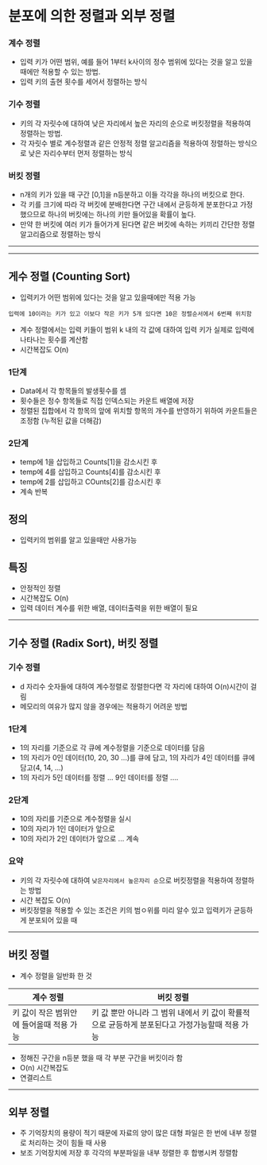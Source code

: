 # 분포에 의한 정렬과 외부 정렬

### 계수 정렬

- 입력 키가 어떤 범위, 예를 들어 1부터 k사이의 정수 범위에 있다는 것을 알고 있을때에만 적용할 수 있는 방법.
- 입력 키의 출현 횟수를 세어서 정렬하는 방식

### 기수 정렬

- 키의 각 자릿수에 대하여 낮은 자리에서 높은 자리의 순으로 버킷정렬을 적용하여 정렬하는 방법.
- 각 자릿수 별로 계수정렬과 같은 안정적 정렬 알고리즘을 적용하여 정렬하는 방식으로 낮은 자리수부터 먼저 정렬하는 방식

### 버킷 정렬

- n개의 키가 있을 때 구간 [0,1]을 n등분하고 이들 각각을 하나의 버킷으로 한다.
- 각 키를 크기에 따라 각 버킷에 분배한다면 구간 내에서 균등하게 분포한다고 가정했으므로 하나의 버킷에는 하나의 키만 들어있을 확률이 높다.
- 만약 한 버킷에 여러 키가 들어가게 된다면 같은 버킷에 속하는 키끼리 간단한 정렬 알고리즘으로 정렬하는 방식

---

---

## 게수 정렬 (Counting Sort)

- 입력키가 어떤 범위에 있다는 것을 알고 있을때에만 적용 가능

```
입력에 10이라는 키가 있고 이보다 작은 키가 5개 있다면 10은 정렬순서에서 6번째 위치함
```

- 계수 정렬에서는 입력 키들이 범위 k 내의 각 값에 대하여 입력 키가 실제로 입력에 나타나는 횟수를 계산함
- 시간복잡도 O(n)

### 1단계

- Data에서 각 항목들의 발생횟수를 셈
- 횟수들은 정수 항목들로 직접 인덱스되는 카운트 배열에 저장
- 정렬된 집합에서 각 항목의 앞에 위치할 항목의 개수를 반영하기 위하여 카운트들은 조정함 (누적된 값을 더해감)

### 2단계

- temp에 1을 삽입하고 Counts[1]을 감소시킨 후
- temp에 4를 삽입하고 Counts[4]를 감소시킨 후
- temp에 2를 삽입하고 COunts[2]를 감소시킨 후
- 계속 반복

## 정의

- 입력키의 범위를 알고 있을때만 사용가능

## 특징

- 안정적인 정렬
- 시간복잡도 O(n)
- 입력 데이터 계수를 위한 배열, 데이터출력을 위한 배열이 필요

---

## 기수 정렬 (Radix Sort), 버킷 정렬

### 기수 정렬

- d 자리수 숫자들에 대하여 계수정렬로 정렬한다면 각 자리에 대하여 O(n)시간이 걸림
- 메모리의 여유가 많지 않을 경우에는 적용하기 어려운 방법

### 1단계

- 1의 자리를 기준으로 각 큐에 계수정렬을 기준으로 데이터를 담음
- 1의 자리가 0인 데이터(10, 20, 30 ...)를 큐에 담고, 1의 자리가 4인 데이터를 큐에 담고(4, 14, ...)
- 1의 자리가 5인 데이터를 정렬 ... 9인 데이터를 정렬 ....

### 2단계

- 10의 자리를 기준으로 계수정렬을 실시
- 10의 자리가 1인 데이터가 앞으로
- 10의 자리가 2인 데이터가 앞으로 ... 계속

### 요약

- 키의 각 자릿수에 대하여 `낮은자리에서 높은자리 순`으로 버킷정렬을 적용하여 정렬하는 방법
- 시간 복잡도 O(n)
- 버킷정렬을 적용할 수 있는 조건은 키의 범ㅇ위를 미리 알수 있고 입력키가 균등하게 분포되어 있을 때

---

## 버킷 정렬

- 계수 정렬을 일반화 한 것

| 계수 정렬                                | 버킷 정렬                                                                                      |
| ---------------------------------------- | ---------------------------------------------------------------------------------------------- |
| 키 값이 작은 범위안에 들어올때 적용 가능 | 키 값 뿐만 아니라 그 범위 내에서 키 값이 확률적으로 균등하게 분포된다고 가정가능할때 적용 가능 |

- 정해진 구간을 n등분 했을 때 각 부분 구간을 버킷이라 함
- O(n) 시간복잡도
- 연결리스트

---

## 외부 정렬

- 주 기억장치의 용량이 적기 때문에 자료의 양이 많은 대형 파일은 한 번에 내부 정렬로 처리하는 것이 힘들 때 사용
- 보조 기억장치에 저장 후 각각의 부분파일을 내부 정렬한 후 합병시켜 정렬함
